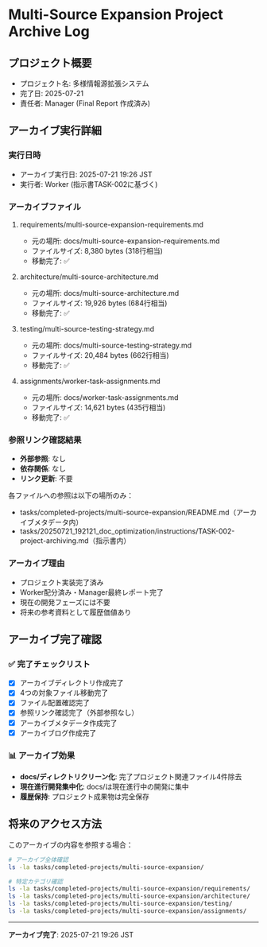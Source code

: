 # Multi-Source Expansion Project Archive Log

## プロジェクト概要
- プロジェクト名: 多様情報源拡張システム
- 完了日: 2025-07-21
- 責任者: Manager (Final Report 作成済み)

## アーカイブ実行詳細

### 実行日時
- アーカイブ実行日: 2025-07-21 19:26 JST
- 実行者: Worker (指示書TASK-002に基づく)

### アーカイブファイル
1. requirements/multi-source-expansion-requirements.md
   - 元の場所: docs/multi-source-expansion-requirements.md
   - ファイルサイズ: 8,380 bytes (318行相当)
   - 移動完了: ✅

2. architecture/multi-source-architecture.md
   - 元の場所: docs/multi-source-architecture.md
   - ファイルサイズ: 19,926 bytes (684行相当)
   - 移動完了: ✅

3. testing/multi-source-testing-strategy.md
   - 元の場所: docs/multi-source-testing-strategy.md
   - ファイルサイズ: 20,484 bytes (662行相当)
   - 移動完了: ✅

4. assignments/worker-task-assignments.md
   - 元の場所: docs/worker-task-assignments.md
   - ファイルサイズ: 14,621 bytes (435行相当)
   - 移動完了: ✅

### 参照リンク確認結果
- **外部参照**: なし
- **依存関係**: なし  
- **リンク更新**: 不要

各ファイルへの参照は以下の場所のみ：
- tasks/completed-projects/multi-source-expansion/README.md（アーカイブメタデータ内）
- tasks/20250721_192121_doc_optimization/instructions/TASK-002-project-archiving.md（指示書内）

### アーカイブ理由
- プロジェクト実装完了済み
- Worker配分済み・Manager最終レポート完了
- 現在の開発フェーズには不要
- 将来の参考資料として履歴価値あり

## アーカイブ完了確認

### ✅ 完了チェックリスト
- [x] アーカイブディレクトリ作成完了
- [x] 4つの対象ファイル移動完了
- [x] ファイル配置確認完了
- [x] 参照リンク確認完了（外部参照なし）
- [x] アーカイブメタデータ作成完了
- [x] アーカイブログ作成完了

### 📊 アーカイブ効果
- **docs/ディレクトリクリーン化**: 完了プロジェクト関連ファイル4件除去
- **現在進行開発集中化**: docs/は現在進行中の開発に集中
- **履歴保持**: プロジェクト成果物は完全保存

## 将来のアクセス方法
このアーカイブの内容を参照する場合：
```bash
# アーカイブ全体確認
ls -la tasks/completed-projects/multi-source-expansion/

# 特定カテゴリ確認
ls -la tasks/completed-projects/multi-source-expansion/requirements/
ls -la tasks/completed-projects/multi-source-expansion/architecture/
ls -la tasks/completed-projects/multi-source-expansion/testing/
ls -la tasks/completed-projects/multi-source-expansion/assignments/
```

---

**アーカイブ完了**: 2025-07-21 19:26 JST